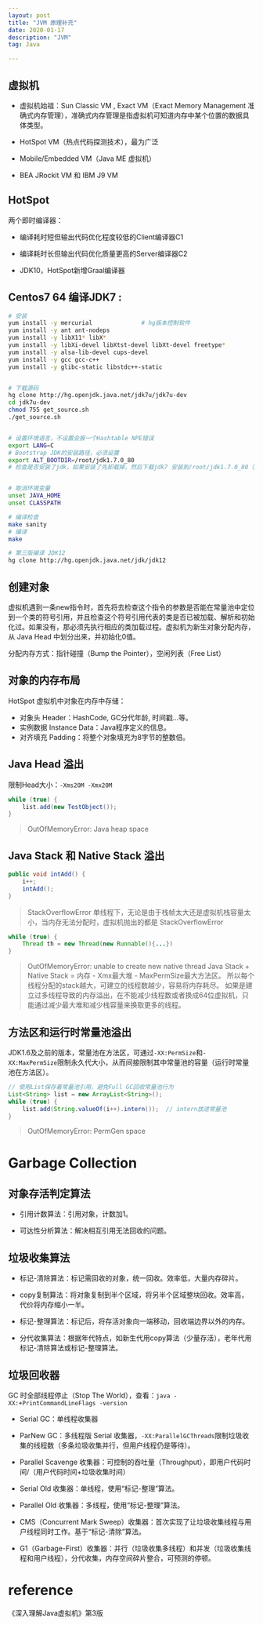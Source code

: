 ```yaml
---
layout: post
title: "JVM 原理补充"
date: 2020-01-17
description: "JVM"
tag: Java

---
```



## 虚拟机


- 虚拟机始祖：Sun Classic VM , Exact VM（Exact Memory Management 准确式内存管理），准确式内存管理是指虚拟机可知道内存中某个位置的数据具体类型。

- HotSpot VM（热点代码探测技术），最为广泛

- Mobile/Embedded VM（Java ME 虚拟机）

- BEA JRockit VM 和 IBM J9 VM


## HotSpot

两个即时编译器：

- 编译耗时短但输出代码优化程度较低的Client编译器C1

- 编译耗时长但输出代码优化质量更高的Server编译器C2

- JDK10，HotSpot新增Graal编译器



## Centos7 64 编译JDK7 :

```sh
# 安装
yum install -y mercurial              # hg版本控制软件
yum install -y ant ant-nodeps
yum install -y libX11* libX*
yum install -y libXi-devel libXtst-devel libXt-devel freetype*
yum install -y alsa-lib-devel cups-devel
yum install -y gcc gcc-c++
yum install -y glibc-static libstdc++-static


# 下载源码
hg clone http://hg.openjdk.java.net/jdk7u/jdk7u-dev
cd jdk7u-dev
chmod 755 get_source.sh
./get_source.sh


# 设置环境语言，不设置会报一个Hashtable NPE错误
export LANG=C
# Bootstrap JDK的安装路径，必须设置     
export ALT_BOOTDIR=/root/jdk1.7.0_80
# 检查是否安装了jdk，如果安装了先卸载掉，然后下载jdk7 安装到/root/jdk1.7.0_80（方法很简单，使用的jdk和要编译的jdk版本不要相差太多，否则会有奇怪的错误，jdk部分源码是java编写的，在编译jdk时会用到。注意：解压完成不要设置classpass，javahome 环境变量）


# 取消环境变量
unset JAVA_HOME
unset CLASSPATH

# 编译检查
make sanity
# 编译
make
```

```sh
# 第三版编译 JDK12
hg clone http://hg.openjdk.java.net/jdk/jdk12
```



## 创建对象

虚拟机遇到一条new指令时，首先将去检查这个指令的参数是否能在常量池中定位到一个类的符号引用，并且检查这个符号引用代表的类是否已被加载、解析和初始化过。如果没有，那必须先执行相应的类加载过程。虚拟机为新生对象分配内存，从 Java Head 中划分出来，并初始化0值。

分配内存方式：指针碰撞（Bump the Pointer），空闲列表（Free List）


## 对象的内存布局

HotSpot 虚拟机中对象在内存中存储：
- 对象头 Header：HashCode, GC分代年龄, 时间戳...等。
- 实例数据 Instance Data：Java程序定义的信息。
- 对齐填充 Padding：将整个对象填充为8字节的整数倍。



## Java Head 溢出 

限制Head大小：`-Xms20M -Xmx20M`

```java
while (true) {
	list.add(new TestObject());
}
```
> OutOfMemoryError: Java heap space


## Java Stack 和 Native Stack 溢出

```java
public void intAdd() {
	i++;
	intAdd();
}
```

> StackOverflowError
> 单线程下，无论是由于栈帧太大还是虚拟机栈容量太小，当内存无法分配时，虚拟机抛出的都是 StackOverflowError


```java
while (true) {
	Thread th = new Thread(new Runnable(){...})
}
```
> OutOfMemoryError: unable to create new native thread
> Java Stack + Native Stack = 内存 - Xmx最大堆 - MaxPermSize最大方法区。
> 所以每个线程分配的stack越大，可建立的线程数越少，容易将内存耗尽。
> 如果是建立过多线程导致的内存溢出，在不能减少线程数或者换成64位虚拟机，只能通过减少最大堆和减少栈容量来换取更多的线程。


## 方法区和运行时常量池溢出

JDK1.6及之前的版本，常量池在方法区，可通过`-XX:PermSize`和`-XX:MaxPermSize`限制永久代大小，从而间接限制其中常量池的容量（运行时常量池在方法区）。

```java
// 使用List保存着常量池引用，避免Full GC回收常量池行为
List<String> list = new ArrayList<String>();
while (true) {
	list.add(String.valueOf(i++).intern());  // intern放进常量池
}
```
> OutOfMemoryError: PermGen space




# Garbage Collection

## 对象存活判定算法

- 引用计数算法：引用对象，计数加1。

- 可达性分析算法：解决相互引用无法回收的问题。


## 垃圾收集算法

- 标记-清除算法：标记需回收的对象，统一回收。效率低，大量内存碎片。

- copy复制算法：将对象复制到半个区域，将另半个区域整块回收。效率高，代价将内存缩小一半。

- 标记-整理算法：标记后，将存活对象向一端移动，回收端边界以外的内存。

- 分代收集算法：根据年代特点，如新生代用copy算法（少量存活），老年代用 标记-清除算法或标记-整理算法。


## 垃圾回收器

GC 时全部线程停止（Stop The World），查看：`java -XX:+PrintCommandLineFlags -version`

- Serial GC：单线程收集器

- ParNew GC：多线程版 Serial 收集器，`-XX:ParallelGCThreads`限制垃圾收集的线程数（多条垃圾收集并行，但用户线程仍是等待）。

- Parallel Scavenge 收集器：可控制的吞吐量（Throughput），即用户代码时间/（用户代码时间+垃圾收集时间）

- Serial Old 收集器：单线程，使用“标记-整理”算法。

- Parallel Old 收集器：多线程，使用“标记-整理”算法。

- CMS（Concurrent Mark Sweep）收集器：首次实现了让垃圾收集线程与用户线程同时工作。基于“标记-清除”算法。

- G1（Garbage-First）收集器：并行（垃圾收集多线程）和并发（垃圾收集线程和用户线程），分代收集，内存空间碎片整合，可预测的停顿。









# reference

《深入理解Java虚拟机》第3版






